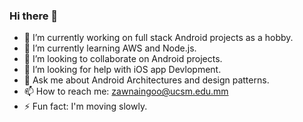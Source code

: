 ### Hi there 👋

- 🔭 I’m currently working on full stack Android projects as a hobby.
- 🌱 I’m currently learning AWS and Node.js.
- 👯 I’m looking to collaborate on Android projects.
- 🤔 I’m looking for help with iOS app Devlopment.
- 💬 Ask me about Android Architectures and design patterns.
- 📫 How to reach me: zawnaingoo@ucsm.edu.mm
- ⚡ Fun fact: I'm moving slowly.
